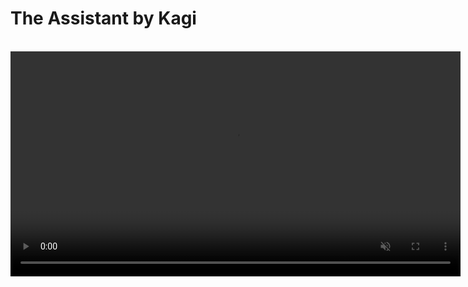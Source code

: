 # The Assistant by Kagi

<br>

<video src="./media/assistant.mp4" width="720" type="video/mp4" autoplay muted loop playsinline disablepictureinpicture />

The Assistant by Kagi combines the unparalleled results of Kagi Search with the latest large language models (LLM), making it the perfect companion for creative, research, and programming tasks — alongside everything else you can think of!

## Features

- Access to the latest and most performant large language models from OpenAI, Anthropic, Mistral, and Google
- Multiple [custom assistants](#custom-assistants)
- The ability to control whether the Assistant has web access (powered by Kagi Search).
- Applying Kagi Search [Lenses](../features/lenses.md) and [Personalized Results](../features/website-info-personalized-results.md) to the Assistant searches
- Switch between multiple threads from a single window
- Saving Assistant threads
- Altering the Assistant configuration within the thread
	- For example, you can ask the initial question with web access enabled, and then disable it for subsequent questions!
	 - It is also possible to switch to a different LLM in the middle of a thread
- Code syntax highlighting
- [Keyboard Shortcuts](#keyboard-shortcuts)
- Export conversations to markdown format
- Share threads with others using a link
- Voice input

## Privacy

When you use the Assistant by Kagi, your data is never used to train AI models, and no account information is shared with the LLM providers. By default, threads expire after 24 hours of inactivity (can be adjusted in [settings](https://kagi.com/settings/?p=assistant)).

## Using the Assistant

The Assistant can be accessed via the Control Center located in the top right corner of all Kagi pages or by clicking on the link in the top right corner of the Kagi homepage. [The direct link](https://kagi.com/assistant) to the Assistant can also be used. 

When you first access the Assistant, you will be greeted by a familiar-looking landing page, allowing you to get right into using it.
You can either type your prompt or use voice input by pressing the microphone symbol.
You can choose which LLM you wish to use by opening the dropdown menu just left of the prompt field.

Assistant's web access can be toggled via the button below the prompt field.

## Threads

The Assistant supports threads, allowing you to keep your bagel topping ideas separate from your weekend projects.

The search bar enables you to search for that one elusive thread.
Currently the search only looks through your thread titles.

By default threads are kept for 24 hours after the last message.
If keeping threads alive permanently better fits your workflow, this setting can be adjusted in [Assistant Settings](https://kagi.com/settings/?p=assistant).
Please note that the thread saving setting is applied **when the thread is created**.

Threads can be renamed, added to Quick Access, shared, deleted, and downloaded via the `⋮` button which is displayed when you hover over the thread.

The Quick Access feature can be used to better organize your threads but it will not influence the thread saving setting.
In other words, threads added to Quick Access will also be deleted after 24 hours unless you have chosen otherwise in the settings.

You can also **preserve** threads with the star symbol, located to the left of the thread title.
Preserved threads do not expire.

## Custom Instructions

Do you prefer a more personalized Assistant experience?
You can provide custom instructions in the [Assistant Settings](https://kagi.com/settings?p=assistant).
These instructions can be utilized to refine the Assistant responses.
You can, for instance, instruct the Assistant to be more succinct or to consider your profession and location.

## Custom Assistants {#custom-assistants}

You can create Custom Assistants in the [Assistant Settings](https://kagi.com/settings?p=assistant).
It is possible to customize the LLM, settings (the use of web access, lenses, and personalized results), and the instructions for each Custom Assistant.

The Assistant comes with a **Code** Custom Assistant that is optimized for programming tasks. It uses Claude 3.5 Sonnet and has web access.

## Keyboard Shortcuts {#keyboard-shortcuts}

The following keyboard shortcuts are available in the Assistant by Kagi on Mac and PC.

| Mac Shortcut | Action |
|:--|:--|
| &#8984; + K | New Thread |
| &#8984; + Shift + S | Toggle Sidebar |
| &#8984; + Shift + C | Copy Last Response |
| &#8984; + Shift + E | Edit Last Message |
| &#8984; + Shift + Backspace | Delete Current Thread |
| &#8984; + / | Focus Prompt Box |
| &#8963; + ? | Show Keyboard Shortcuts |

| PC Shortcut | Action |
|:--|:--|
| Ctrl + K | New Thread |
| Ctrl + Shift + S | Toggle Sidebar |
| Ctrl + Shift + C | Copy Last Response |
| Ctrl + Shift + E | Edit Last Message |
| Ctrl + Shift + Backspace | Delete Current Thread |
| Ctrl + / | Focus Prompt Box |
| Ctrl + ? | Show Keyboard Shortcuts |

## LLMs Available in The Assistant

The Assistant provides access to the following LLMs:

- Anthropic
	- Claude 3 Haiku
	- Claude 3.5 Sonnet
	- Claude 3 Opus
- OpenAI
	- GPT 3.5 Turbo
	- GPT 4
	- GPT 4 Turbo
	- GPT 4o
- Mistral AI
	- Mistral Nemo
	- Mistral Large
- Google
	- Gemini Pro

We also plan to add Llama models from Meta soon.

You can learn more about how these models compare in the [Kagi LLM Benchmarking Project](./llm-benchmark.md) page.
